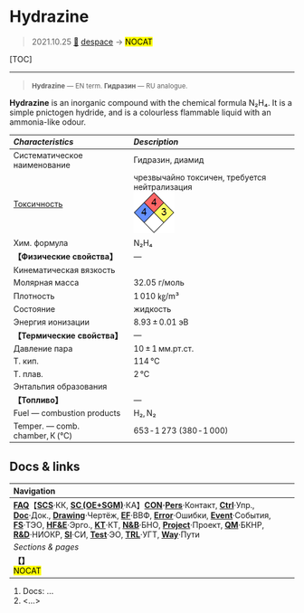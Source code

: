 # Hydrazine
> 2021.10.25 [🚀](../index/index.md) [despace](index.md) → [](.md) <mark>NOCAT</mark>

[TOC]

---

> <small>**Hydrazine** — EN term. **Гидразин** — RU analogue.</small>

**Hydrazine** is an inorganic compound with the chemical formula N₂H₄. It is a simple pnictogen hydride, and is a colourless flammable liquid with an ammonia-like odour.

|*Characteristics*|*Description*|
|:--|:--|
|Систематическое наименование|Гидразин, диамид|
|[Токсичность](nfpa_704.md)|чрезвычайно токсичен, требуется нейтрализация<br> ![](f/fuel/n2h4_nfpa704.webp)|
|Хим. формула|N₂H₄|
|**【Физические свойства】**|—|
|Кинематическая вязкость| |
|Молярная масса|32.05 г/моль|
|Плотность|1 010 ㎏/m³|
|Состояние|жидкость|
|Энергия ионизации|8.93 ± 0.01 эВ|
|**【Термические свойства】**|—|
|Давление пара|10 ± 1 мм.рт.ст.|
|Т. кип.|114 ℃|
|Т. плав.|2 ℃|
|Энтальпия образования| |
|**【Топливо】**|—|
|Fuel — combustion products|H₂, N₂|
|Temper. — comb. chamber, К (℃)|653 ‑ 1 273 (380 ‑ 1 000)|



## Docs & links
|Navigation|
|:--|
|**[FAQ](faq.md)**【**[SCS](scs.md)**·КК, **[SC (OE+SGM)](sc.md)**·КА】**[CON](contact.md)·[Pers](person.md)**·Контакт, **[Ctrl](control.md)**·Упр., **[Doc](doc.md)**·Док., **[Drawing](drawing.md)**·Чертёж, **[EF](ef.md)**·ВВФ, **[Error](error.md)**·Ошибки, **[Event](event.md)**·События, **[FS](fs.md)**·ТЭО, **[HF&E](hfe.md)**·Эрго., **[KT](kt.md)**·КТ, **[N&B](nnb.md)**·БНО, **[Project](project.md)**·Проект, **[QM](qm.md)**·БКНР, **[R&D](rnd.md)**·НИОКР, **[SI](si.md)**·СИ, **[Test](test.md)**·ЭО, **[TRL](trl.md)**·УГТ, **[Way](way.md)**·Пути|
|*Sections & pages*|
|**【[](.md)】**<br> <mark>NOCAT</mark>|

   1. Docs: …
   1. <…>

